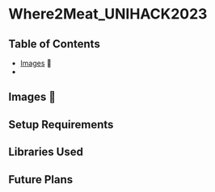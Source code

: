 # Where2Meat_UNIHACK2023

## Table of Contents
- [Images](#images) :file_folder:
- 

<a name="images"></a>
## Images :file_folder:

## Setup Requirements

## Libraries Used

## Future Plans
